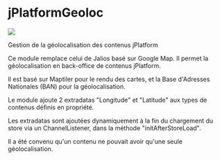# jPlatformGeoloc

<p>
  <a href="https://travis-ci.org/organizations/departement-loire-atlantique">
    <img src="https://travis-ci.org/departement-loire-atlantique/jPlatformGeoloc.svg?branch=master" />
  </a>
  <!--
  <a href="https://sonarcloud.io/organizations/departement-loire-atlantique">
    <img src="https://sonarcloud.io/api/project_badges/measure?project=departement-loire-atlantique_jPlatformGeoloc&metric=ncloc" />
    <img src="https://sonarcloud.io/api/project_badges/measure?project=departement-loire-atlantique_jPlatformGeoloc&metric=bugs" />
    <img src="https://sonarcloud.io/api/project_badges/measure?project=departement-loire-atlantique_jPlatformGeoloc&metric=code_smells" />
    <img src="https://sonarcloud.io/api/project_badges/measure?project=departement-loire-atlantique_jPlatformGeoloc&metric=coverage" />
    <img src="https://sonarcloud.io/api/project_badges/measure?project=departement-loire-atlantique_jPlatformGeoloc&metric=duplicated_lines_density" />
    <img src="https://sonarcloud.io/api/project_badges/measure?project=departement-loire-atlantique_jPlatformGeoloc&metric=sqale_rating" />
    <img src="https://sonarcloud.io/api/project_badges/measure?project=departement-loire-atlantique_jPlatformGeoloc&metric=alert_status" />
    <img src="https://sonarcloud.io/api/project_badges/measure?project=departement-loire-atlantique_jPlatformGeoloc&metric=reliability_rating" />
    <img src="https://sonarcloud.io/api/project_badges/measure?project=departement-loire-atlantique_jPlatformGeoloc&metric=security_rating" />
    <img src="https://sonarcloud.io/api/project_badges/measure?project=departement-loire-atlantique_jPlatformGeoloc&metric=sqale_index" />
    <img src="https://sonarcloud.io/api/project_badges/measure?project=departement-loire-atlantique_jPlatformGeoloc&metric=vulnerabilities" />
    </a>
    -->
</p>
Gestion de la géolocalisation des contenus jPlatform

Ce module remplace celui de Jalios basé sur Google Map. Il permet la géolocalisation en back-office de contenus jPlatform.

Il est basé sur Maptiler pour le rendu des cartes, et la Base d'Adresses Nationales (BAN) pour la géolocalisation.

Le module ajoute 2 extradatas "Longitude" et "Latitude" aux types de contenus définis en propriété.

Les extradatas sont ajoutées dynamiquement à la fin du chargement du store via un ChannelListener, dans la méthode "initAfterStoreLoad".


Il a été convenu qu'un contenu ne pouvait avoir qu'une seule géolocalisation. 
